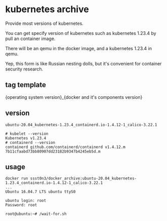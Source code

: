 # kubernetes archive

Provide most versions of kubernetes. 

You can get specify version of kubernetes such as kubernetes 1.23.4 by pull an container image.

There will be an qemu in the docker image, and a kubernetes 1.23.4 in qemu.

Yep, this form is like Russian nesting dolls, but it's convenient for container security research.

## tag template
{operating system version}_{docker and it's components version}

## version
`ubuntu-20.04_kubernetes-1.23.4_containerd.io-1.4.12-1_calico-3.22.1`

```
# kubelet --version
Kubernetes v1.23.4
# containerd --version
containerd github.com/containerd/containerd v1.4.12.m 7b11cfaabd73bb80907dd23182b9347b4245eb5d.m
```

## usage
```
docker run ssst0n3/docker_archive:ubuntu-20.04_kubernetes-1.23.4_containerd.io-1.4.12-1_calico-3.22.1
...
Ubuntu 16.04.7 LTS ubuntu ttyS0

ubuntu login: root
Password: root

root@ubuntu:~# /wait-for.sh
```
